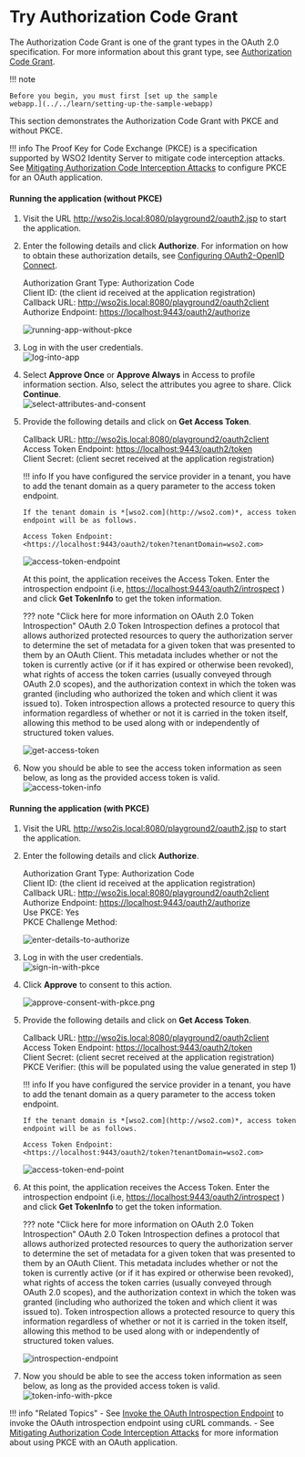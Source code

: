 # Try Authorization Code Grant

The Authorization Code Grant is one of the grant types in the OAuth 2.0
specification. For more information about this grant type, see
[Authorization Code Grant](../../learn/authorization-code-grant).

!!! note
    
    Before you begin, you must first [set up the sample
    webapp.](../../learn/setting-up-the-sample-webapp)
    

This section demonstrates the Authorization Code Grant with PKCE and
without PKCE.

!!! info 
    The Proof Key for Code Exchange (PKCE) is a specification supported by
    WSO2 Identity Server to mitigate code interception attacks. See
    [Mitigating Authorization Code Interception
    Attacks](../../administer/mitigating-authorization-code-interception-attacks)
    to configure PKCE for an OAuth application.

#### **Running the application (without PKCE)**

1.  Visit the URL <http://wso2is.local:8080/playground2/oauth2.jsp> to
    start the application.

2.  Enter the following details and click **Authorize**. For
    information on how to obtain these authorization details, see
    [Configuring OAuth2-OpenID
    Connect](../../learn/configuring-oauth2-openid-connect).

    Authorization Grant Type: Authorization Code  
    Client ID: (the client id received at the application
    registration)  
    Callback URL: <http://wso2is.local:8080/playground2/oauth2client>  
    Authorize Endpoint: <https://localhost:9443/oauth2/authorize>

      
    ![running-app-without-pkce](../assets/img/using-wso2-identity-server/running-app-without-pkce.png) 

3.  Log in with the user credentials.  
    ![log-into-app](../assets/img/using-wso2-identity-server/log-into-app.png) 

      

4.  Select **Approve Once** or **Approve Always** in Access to profile
    information section. Also, select the attributes you agree to share.
    Click **Continue**.  
    ![select-attributes-and-consent](../assets/img/using-wso2-identity-server/select-attributes-and-consent.png) 

      

5.  Provide the following details and click on **Get Access Token**.

    Callback URL: <http://wso2is.local:8080/playground2/oauth2client>  
    Access Token Endpoint: <https://localhost:9443/oauth2/token>  
    Client Secret: (client secret received at the application
    registration)

    !!! info 
        If you have configured the service provider in a tenant, you have to
        add the tenant domain as a query parameter to the access token
        endpoint.

        If the tenant domain is *[wso2.com](http://wso2.com)*, access token
        endpoint will be as follows.

        Access Token Endpoint:
        <https://localhost:9443/oauth2/token?tenantDomain=wso2.com>

    ![access-token-endpoint](../assets/img/using-wso2-identity-server/access-token-endpoint.png)   
      

    At this point, the application receives the Access Token. Enter the
    introspection endpoint (i.e,
    <https://localhost:9443/oauth2/introspect> ) and click **Get
    TokenInfo** to get the token information.  
      

    ??? note "Click here for more information on OAuth 2.0 Token Introspection"
        OAuth 2.0 Token Introspection defines a protocol that allows
        authorized protected resources to query the authorization server to
        determine the set of metadata for a given token that was presented
        to them by an OAuth Client. This metadata includes whether or not
        the token is currently active (or if it has expired or otherwise
        been revoked), what rights of access the token carries (usually
        conveyed through OAuth 2.0 scopes), and the authorization context in
        which the token was granted (including who authorized the token and
        which client it was issued to). Token introspection allows a
        protected resource to query this information regardless of whether
        or not it is carried in the token itself, allowing this method to be
        used along with or independently of structured token values.

    ![get-access-token](../assets/img/using-wso2-identity-server/get-access-token.png)

6.  Now you should be able to see the access token information as seen
    below, as long as the provided access token is valid.  
    ![access-token-info](../assets/img/using-wso2-identity-server/access-token-info.png)

#### **Running the application (with PKCE)**

1.  Visit the URL <http://wso2is.local:8080/playground2/oauth2.jsp> to
    start the application.

2.  Enter the following details and click **Authorize**.

    Authorization Grant Type: Authorization Code  
    Client ID: (the client id received at the application
    registration)  
    Callback URL: <http://wso2is.local:8080/playground2/oauth2client>  
    Authorize Endpoint: <https://localhost:9443/oauth2/authorize>  
    Use PKCE: Yes  
    PKCE Challenge Method:

    ![enter-details-to-authorize](../assets/img/using-wso2-identity-server/enter-details-to-authorize.png)

      

3.  Log in with the user credentials.  
    ![sign-in-with-pkce](../assets/img/using-wso2-identity-server/sign-in-with-pkce.png)

4.  Click **Approve** to consent to this action.

    ![approve-consent-with-pkce.png](../assets/img/using-wso2-identity-server/approve-consent-with-pkce.png)

5.  Provide the following details and click on **Get Access Token**.

    Callback URL: <http://wso2is.local:8080/playground2/oauth2client>  
    Access Token Endpoint: <https://localhost:9443/oauth2/token>  
    Client Secret: (client secret received at the application
    registration)  
    PKCE Verifier: (this will be populated using the value generated in
    step 1)

    !!! info 
        If you have configured the service provider in a tenant, you have to
        add the tenant domain as a query parameter to the access token
        endpoint.

        If the tenant domain is *[wso2.com](http://wso2.com)*, access token
        endpoint will be as follows.

        Access Token Endpoint:
        <https://localhost:9443/oauth2/token?tenantDomain=wso2.com>

    ![access-token-end-point](../assets/img/using-wso2-identity-server/access-token-end-point.png)  
      

6.  At this point, the application receives the Access Token. Enter the
    introspection endpoint (i.e,
    <https://localhost:9443/oauth2/introspect> ) and click **Get
    TokenInfo** to get the token information.

    ??? note "Click here for more information on OAuth 2.0 Token Introspection"
        OAuth 2.0 Token Introspection defines a protocol that allows
        authorized protected resources to query the authorization server to
        determine the set of metadata for a given token that was presented
        to them by an OAuth Client. This metadata includes whether or not
        the token is currently active (or if it has expired or otherwise
        been revoked), what rights of access the token carries (usually
        conveyed through OAuth 2.0 scopes), and the authorization context in
        which the token was granted (including who authorized the token and
        which client it was issued to). Token introspection allows a
        protected resource to query this information regardless of whether
        or not it is carried in the token itself, allowing this method to be
        used along with or independently of structured token values.

      
    ![introspection-endpoint](../assets/img/using-wso2-identity-server/introspection-endpoint.png)

7.  Now you should be able to see the access token information as seen
    below, as long as the provided access token is valid.  
    ![token-info-with-pkce](../assets/img/using-wso2-identity-server/token-info-with-pkce.png) 

!!! info "Related Topics"
    -   See [Invoke the OAuth Introspection
        Endpoint](../../learn/invoke-the-oauth-introspection-endpoint)
        to invoke the OAuth introspection endpoint using cURL commands.
    -   See [Mitigating Authorization Code Interception
        Attacks](../../administer/mitigating-authorization-code-interception-attacks)
        for more information about using PKCE with an OAuth application.
